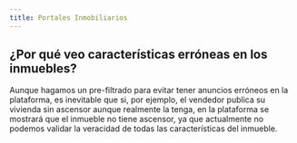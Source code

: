 ```yaml
---
title: Portales Inmobiliarios
---
```

## ¿Por qué veo características erróneas en los inmuebles?

Aunque hagamos un pre-filtrado para evitar tener anuncios erróneos en la plataforma, es inevitable que si, por ejemplo, el vendedor publica su vivienda sin ascensor aunque realmente la tenga, en la plataforma se mostrará que el inmueble no tiene ascensor, ya que actualmente no podemos validar la veracidad de todas las características del inmueble.